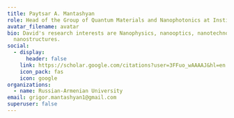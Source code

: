 ```yaml
---
title: Paytsar A. Mantashyan
role: Head of the Group of Quantum Materials and Nanophotonics at Institute of Chemical Physics after A.B. Nalbandyan
avatar_filename: avatar
bio: David's research interests are Nanophysics, nanooptics, nanotechnology,
  nanostructures.
social:
  - display:
      header: false
    link: https://scholar.google.com/citations?user=3FFuo_wAAAAJ&hl=en
    icon_pack: fas
    icon: google
organizations:
  - name: Russian-Armenian University
email: grigor.mantashyan1@gmail.com
superuser: false
---
```

